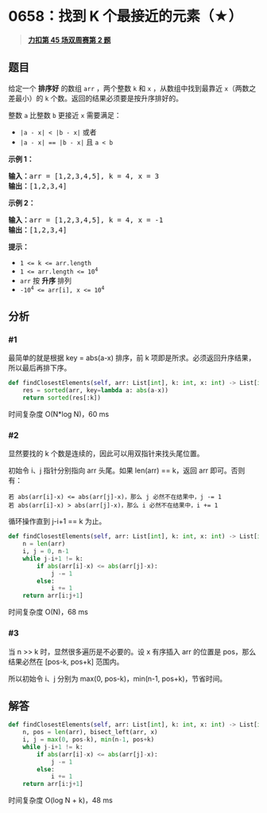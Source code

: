 # 0658：找到 K 个最接近的元素（★）


> <u>**[力扣第 45 场双周赛第 2 题](https://leetcode.cn/problems/find-k-closest-elements/)**</u>

## 题目

<p>给定一个 <strong>排序好</strong> 的数组 <code>arr</code> ，两个整数 <code>k</code> 和 <code>x</code> ，从数组中找到最靠近 <code>x</code>（两数之差最小）的 <code>k</code> 个数。返回的结果必须要是按升序排好的。</p>

<p>整数 <code>a</code> 比整数 <code>b</code> 更接近 <code>x</code> 需要满足：</p>

<ul>
<li><code>|a - x| &lt; |b - x|</code> 或者</li>
<li><code>|a - x| == |b - x|</code> 且 <code>a &lt; b</code></li>
</ul>



<p><strong>示例 1：</strong></p>

<pre>
<strong>输入：</strong>arr = [1,2,3,4,5], k = 4, x = 3
<strong>输出：</strong>[1,2,3,4]
</pre>

<p><strong>示例 2：</strong></p>

<pre>
<strong>输入：</strong>arr = [1,2,3,4,5], k = 4, x = -1
<strong>输出：</strong>[1,2,3,4]
</pre>



<p><strong>提示：</strong></p>

<ul>
<li><code>1 &lt;= k &lt;= arr.length</code></li>
<li><code>1 &lt;= arr.length &lt;= 10<sup>4</sup></code><meta charset="UTF-8" /></li>
<li><code>arr</code> 按 <strong>升序</strong> 排列</li>
<li><code>-10<sup>4</sup> &lt;= arr[i], x &lt;= 10<sup>4</sup></code></li>
</ul>


## 分析

### #1

最简单的就是根据 key = abs(a-x) 排序，前 k 项即是所求。必须返回升序结果，所以最后再排下序。

```python
def findClosestElements(self, arr: List[int], k: int, x: int) -> List[int]:
	res = sorted(arr, key=lambda a: abs(a-x))
	return sorted(res[:k])
```

时间复杂度 O(N*log N)，60 ms

### #2

显然要找的 k 个数是连续的，因此可以用双指针来找头尾位置。

初始令 i、j 指针分别指向 arr 头尾。如果 len(arr) == k，返回 arr 即可。否则有：

	若 abs(arr[i]-x) <= abs(arr[j]-x)，那么 j 必然不在结果中，j -= 1
	若 abs(arr[i]-x) > abs(arr[j]-x)，那么 i 必然不在结果中，i += 1

循环操作直到 j-i+1 == k 为止。

```python
def findClosestElements(self, arr: List[int], k: int, x: int) -> List[int]:
	n = len(arr)
	i, j = 0, n-1
	while j-i+1 != k:
		if abs(arr[i]-x) <= abs(arr[j]-x):
			j -= 1
		else:
			i += 1
	return arr[i:j+1]
```

时间复杂度 O(N)，68 ms

### #3

当 n >> k 时，显然很多遍历是不必要的。设 x 有序插入 arr 的位置是 pos，那么结果必然在 [pos-k, pos+k] 范围内。

所以初始令 i、j 分别为 max(0, pos-k)，min(n-1, pos+k)，节省时间。
 

## 解答

```python
def findClosestElements(self, arr: List[int], k: int, x: int) -> List[int]:
	n, pos = len(arr), bisect_left(arr, x)
	i, j = max(0, pos-k), min(n-1, pos+k)
	while j-i+1 != k:
		if abs(arr[i]-x) <= abs(arr[j]-x):
			j -= 1
		else:
			i += 1
	return arr[i:j+1]
```

时间复杂度 O(log N + k)，48 ms
 

